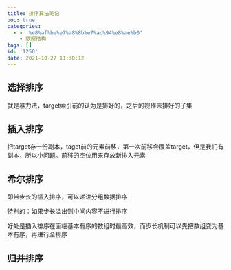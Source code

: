 ```yaml
---
title: 排序算法笔记
poc: true
categories:
  - - '%e8%af%be%e7%a8%8b%e7%ac%94%e8%ae%b0'
    - 数据结构
tags: []
id: '1250'
date: 2021-10-27 11:30:12
---
```


## 选择排序

就是暴力法，target索引前的认为是排好的，之后的视作未排好的子集

## 插入排序

把target存一份副本，taget前的元素前移，第一次前移会覆盖target，但是我们有副本，所以小问题。前移的空位用来存放新排入元素

## 希尔排序

即带步长的插入排序，可以递进分组数据排序

特别的：如果步长溢出则中间内容不进行排序

好处是插入排序在面临基本有序的数组时最高效，而步长机制可以先把数组变为基本有序，再进行全排序

## 归并排序